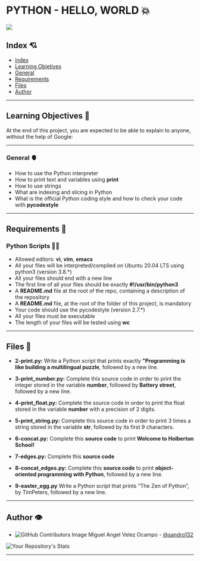 # PYTHON - HELLO, WORLD :boom:

![](https://i.pinimg.com/originals/d3/16/46/d31646b7c3a8d1592c06ed9b6525ceff.jpg)

## Index :cupid:
* [index](#index)
* [Learning Objetives](#learning-objectives)
* [General](#general)
* [Requirements](#requirements)
* [Files](#files)
* [Author](#author)
---
## Learning Objectives :dizzy:
At the end of this project, you are expected to be able to explain to anyone, without the help of Google:
***

### General :anatomical_heart:

* How to use the Python interpreter
* How to print text and variables using **print**
* How to use strings
* What are indexing and slicing in Python
* What is the official Python coding style and how to check your code with **pycodestyle**

---
## Requirements :bicyclist:
### Python Scripts :biking_woman:

* Allowed editors: **vi**, **vim**, **emacs**
* All your files will be interpreted/compiled on Ubuntu 20.04 LTS using python3 (version 3.8.*)
* All your files should end with a new line
* The first line of all your files should be exactly **#!/usr/bin/python3**
* A **README.md** file at the root of the repo, containing a description of the repository
* A **README.md** file, at the root of the folder of this project, is mandatory
* Your code should use the pycodestyle (version 2.7.*)
* All your files must be executable
* The length of your files will be tested using **wc**

---
## Files :cartwheeling:
* **2-print.py:** Write a Python script that prints exactly **"Programming is like building a multilingual puzzle**, followed by a new line.

* **3-print_number.py:** Complete this source code in order to print the integer stored in the variable **number**, followed by **Battery street**, followed by a new line.

* **4-print_float.py:** Complete the source code in order to print the float stored in the variable **number** with a precision of 2 digits.

* **5-print_string.py:** Complete this source code in order to print 3 times a string stored in the variable **str**, followed by its first 9 characters.

* **6-concat.py:** Complete this **source code** to print **Welcome to Holberton School!**

* **7-edges.py:** Complete this **source code**

* **8-concat_edges.py:** Complete this **source code** to print **object-oriented programming with Python**, followed by a new line.

* **9-easter_egg.py** Write a Python script that prints “The Zen of Python”, by TimPeters, followed by a new line.
***
## Author :eye:

* ![GitHub Contributors Image](https://contrib.rocks/image?repo=sandro132/holbertonschool-low_level_programming) 
Miguel Angel Velez Ocampo - <a href="https://github.com/sandro132" target="_blank"> @sandro132

</a>![Your Repository's Stats](https://github-readme-stats.vercel.app/api?username=sandro132&show_icons=true)
***
